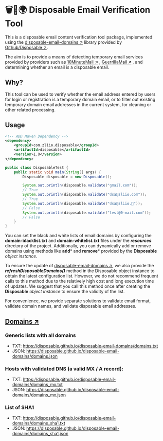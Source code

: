 # 🗑📮🌍 Disposable Email Verification Tool

This is a disposable email content verification tool package, implemented using the [disposable-email-domains ↗](https://github.com/disposable/disposable-email-domains) library provided by [Github/Disposable ↗](https://github.com/disposable).

The aim is to provide a means of detecting temporary email services provided by providers such as [10MinuteMail ↗](http://10minutemail.com/) , [GuerrillaMail ↗](https://www.guerrillamail.com/) , and determining whether an email is a disposable email.


## Why?

This tool can be used to verify whether the email address entered by users for login or registration is a temporary domain email, or to filter out existing temporary domain email addresses in the current system, for cleaning or other related processing.

## Usage
~~~xml
<!-- ADD Maven Dependency -->
<dependency>
    <groupId>com.zliio.disposable</groupId>
    <artifactId>disposable</artifactId>
    <version>1.0</version>
</dependency>
~~~

~~~java
public class DisposableTest {
    public static void main(String[] args) {
        Disposable disposable = new Disposable();

        System.out.println(disposable.validate("gmail.com"));
        // True
        System.out.println(disposable.validate("dsa@zliio.com"));
        // True
        System.out.println(disposable.validate("dsa@zliio.🤔️"));
        // False
        System.out.println(disposable.validate("test@0-mail.com"));
        // False
    }
}
~~~

You can set the black and white lists of email domains by configuring the **domain-blacklist.txt** and **domain-whitelist.txt** files under the **_resources_** directory of the project. Additionally, you can dynamically add or remove domains using methods like **add*** and **remove*** provided by the **Disposable** _object instance_.

To ensure the update of [disposable-email-domains ↗](https://github.com/disposable/disposable-email-domains), we also provide the **_refreshDisposableDomains()_** method in the Disposable object instance to obtain the latest configuration list. However, we do not recommend frequent calls to this method due to the relatively high cost and long execution time of updates. We suggest that you call this method once after creating the **Disposable** _object instance_ to ensure the validity of the list.

For convenience, we provide separate solutions to validate email format, validate domain names, and validate disposable email addresses.

## [Domains ↗](https://github.com/disposable/disposable-email-domains)
### Generic lists with all domains

- TXT: https://disposable.github.io/disposable-email-domains/domains.txt
- JSON: https://disposable.github.io/disposable-email-domains/domains.json

### Hosts with validated DNS (a valid MX / A record):

- TXT: https://disposable.github.io/disposable-email-domains/domains_mx.txt
- JSON: https://disposable.github.io/disposable-email-domains/domains_mx.json

### List of SHA1

- TXT: https://disposable.github.io/disposable-email-domains/domains_sha1.txt
- JSON: https://disposable.github.io/disposable-email-domains/domains_sha1.json